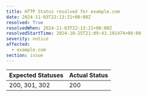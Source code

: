 ```yaml
---
title: HTTP Status resolved for example.com
date: 2024-11-03T22:13:21+00:00Z
resolved: True
resolvedWhen: 2024-11-03T22:13:21+00:00Z
resolvedStartTime: 2024-10-25T21:09:43.191474+00:00
severity: notice
affected:
  - example.com
section: issue
---
```


| Expected Statuses | Actual Status  |
|-------------------|----------------|
| 200, 301, 302 | 200 |

